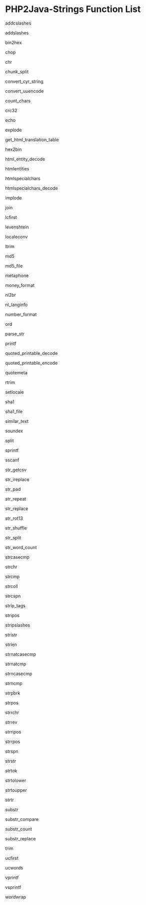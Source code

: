 # PHP2Java-Strings Function List

addcslashes

addslashes

bin2hex

chop

chr

chunk_split

convert_cyr_string

convert_uuencode

count_chars

crc32

echo

explode

get_html_translation_table

hex2bin

html_entity_decode

htmlentities

htmlspecialchars

htmlspecialchars_decode

implode

join

lcfirst

levenshtein

localeconv

ltrim

md5

md5_file

metaphone

money_format

nl2br

nl_langinfo

number_format

ord

parse_str

printf

quoted_printable_decode

quoted_printable_encode

quotemeta

rtrim

setlocale

sha1

sha1_file

similar_text

soundex

split

sprintf

sscanf

str_getcsv

str_ireplace

str_pad

str_repeat

str_replace

str_rot13

str_shuffle

str_split

str_word_count

strcasecmp

strchr

strcmp

strcoll

strcspn

strip_tags

stripos

stripslashes

stristr

strlen

strnatcasecmp

strnatcmp

strncasecmp

strncmp

strpbrk

strpos

strrchr

strrev

strripos

strrpos

strspn

strstr

strtok

strtolower

strtoupper

strtr

substr

substr_compare

substr_count

substr_replace

trim

ucfirst

ucwords

vprintf

vsprintf

wordwrap